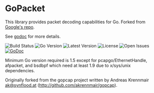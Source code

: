 # GoPacket

This library provides packet decoding capabilities for Go. Forked from [Google's repo](https://godoc.org/github.com/google/gopacket).

See [godoc](https://godoc.org/github.com/gopacket/gopacket) for more details.

![Build Status](https://img.shields.io/github/workflow/status/gopacket/gopacket/push_pr_test/master?style=flat-square)
![Go Version](https://img.shields.io/github/go-mod/go-version/gopacket/gopacket/master?filename=go.mod&style=flat-square)
![Latest Version](https://img.shields.io/github/v/tag/gopacket/gopacket?label=latest&style=flat-square)
![License](https://img.shields.io/github/license/gopacket/gopacket?style=flat-square)
![Open Issues](https://img.shields.io/github/issues/gopacket/gopacket?style=flat-square)
[![GoDoc](https://godoc.org/github.com/gopacket/gopacket?status.svg)](https://godoc.org/github.com/gopacket/gopacket)


Minimum Go version required is 1.5 except for pcapgo/EthernetHandle, afpacket, and bsdbpf which need at least 1.9 due to x/sys/unix dependencies.

Originally forked from the gopcap project written by Andreas
Krennmair <ak@synflood.at> (http://github.com/akrennmair/gopcap).
